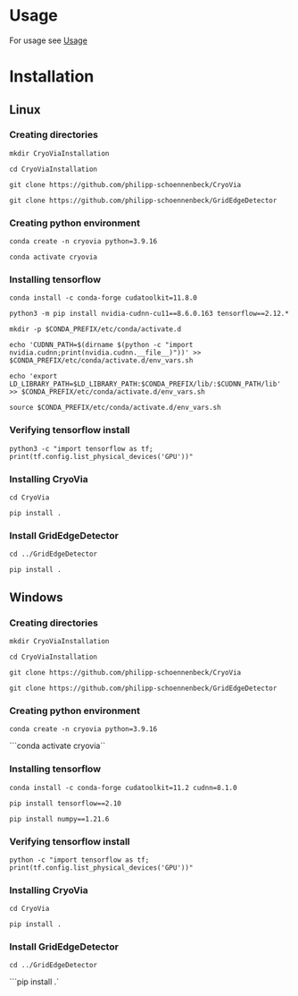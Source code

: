 # Usage
For usage see [Usage](How_to_use.md)

# Installation

## Linux

### Creating directories
```mkdir CryoViaInstallation```

```cd CryoViaInstallation```

```git clone https://github.com/philipp-schoennenbeck/CryoVia```

```git clone https://github.com/philipp-schoennenbeck/GridEdgeDetector```

### Creating python environment
```conda create -n cryovia python=3.9.16```

```conda activate cryovia```

### Installing tensorflow 

```conda install -c conda-forge cudatoolkit=11.8.0```

```python3 -m pip install nvidia-cudnn-cu11==8.6.0.163 tensorflow==2.12.*```

```mkdir -p $CONDA_PREFIX/etc/conda/activate.d```

```echo 'CUDNN_PATH=$(dirname $(python -c "import nvidia.cudnn;print(nvidia.cudnn.__file__)"))' >> $CONDA_PREFIX/etc/conda/activate.d/env_vars.sh```

```echo 'export LD_LIBRARY_PATH=$LD_LIBRARY_PATH:$CONDA_PREFIX/lib/:$CUDNN_PATH/lib' >> $CONDA_PREFIX/etc/conda/activate.d/env_vars.sh```

```source $CONDA_PREFIX/etc/conda/activate.d/env_vars.sh```

### Verifying tensorflow install
```python3 -c "import tensorflow as tf; print(tf.config.list_physical_devices('GPU'))"```

### Installing CryoVia
```cd CryoVia```

```pip install .```

### Install GridEdgeDetector
```cd ../GridEdgeDetector```

```pip install .```


## Windows

### Creating directories
```mkdir CryoViaInstallation```

```cd CryoViaInstallation```

```git clone https://github.com/philipp-schoennenbeck/CryoVia```

```git clone https://github.com/philipp-schoennenbeck/GridEdgeDetector```

### Creating python environment
```conda create -n cryovia python=3.9.16```

```conda activate cryovia``

### Installing tensorflow

```conda install -c conda-forge cudatoolkit=11.2 cudnn=8.1.0```

```pip install tensorflow==2.10```

```pip install numpy==1.21.6```

### Verifying tensorflow install

```python -c "import tensorflow as tf; print(tf.config.list_physical_devices('GPU'))"```

### Installing CryoVia
```cd CryoVia```

```pip install .```

### Install GridEdgeDetector
```cd ../GridEdgeDetector```

```pip install .`